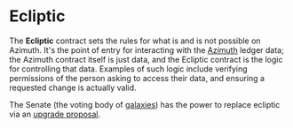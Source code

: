 # Ecliptic

The **Ecliptic** contract sets the rules for what is and is not possible on Azimuth. It's the point of entry for interacting with the [Azimuth](../glossary/azimuth.md) ledger data; the Azimuth contract itself is just data, and the Ecliptic contract is the logic for controlling that data. Examples of such logic include verifying permissions of the person asking to access their data, and ensuring a requested change is actually valid.

The Senate (the voting body of [galaxies](galaxy.md)) has the power to replace ecliptic via an [upgrade proposal](upgrade.md).
